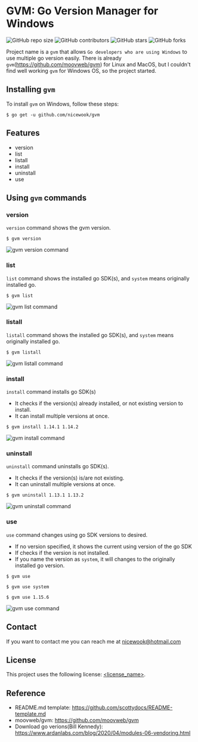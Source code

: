 # GVM: Go Version Manager for Windows

<!--- These are examples. See https://shields.io for others or to customize this set of shields. You might want to include dependencies, project status and licence info here --->

![GitHub repo size](https://img.shields.io/github/repo-size/nicewook/gvm)
![GitHub contributors](https://img.shields.io/github/contributors/nicewook/gvm)
![GitHub stars](https://img.shields.io/github/stars/nicewook/gvm?style=social)
![GitHub forks](https://img.shields.io/github/forks/nicewook/gvm?style=social)

Project name is a `gvm` that allows `Go developers who are using Windows` to use multiple go version easily.
There is already `gvm`(https://github.com/moovweb/gvm) for Linux and MacOS, but I couldn't find
well working `gvm` for Windows OS, so the project started.

## Installing `gvm`

To install `gvm` on Windows, follow these steps:

```
$ go get -u github.com/nicewook/gvm
```

## Features

- version
- list
- listall
- install
- uninstall
- use
  

## Using `gvm` commands

### version

`version` command shows the gvm version.
```
$ gvm version 
```
![gvm version command](./gif/gvm-version.gif)


### list

`list` command shows the installed go SDK(s), and `system` means originally installed go.

```
$ gvm list 
```
![gvm list command](./gif/gvm-list.gif)

### listall

`listall` command shows the installed go SDK(s), and `system` means originally installed go.
```
$ gvm listall 
```
![gvm listall command](./gif/gvm-listall.gif)

### install

`install` command installs go SDK(s)
- It checks if the version(s) already installed, or not existing version to install.
- It can install multiple versions at once.

```
$ gvm install 1.14.1 1.14.2
```

![gvm install command](./gif/gvm-install.gif)

### uninstall

`uninstall` command uninstalls go SDK(s).
- It checks if the version(s) is/are not existing.
- It can uninstall multiple versions at once.

```
$ gvm uninstall 1.13.1 1.13.2
```

![gvm uninstall command](./gif/gvm-uninstall.gif)

### use

`use` command changes using go SDK versions to desired.
- If no version specified, it shows the current using version of the go SDK
- If checks if the version is not installed.
- If you name the version as `system`, it will changes to the originally installed go version.


```
$ gvm use

$ gvm use system

$ gvm use 1.15.6
```

![gvm use command](./gif/gvm-use.gif)

## Contact

If you want to contact me you can reach me at <nicewook@hotmail.com>

## License

<!--- If you're not sure which open license to use see https://choosealicense.com/--->

This project uses the following license: [<license_name>](link).

## Reference

- README.md template: https://github.com/scottydocs/README-template.md
- moovweb/gvm: https://github.com/moovweb/gvm
- Download go verions(Bill Kennedy): https://www.ardanlabs.com/blog/2020/04/modules-06-vendoring.html
```
